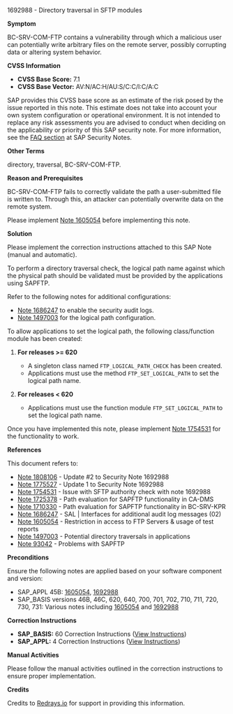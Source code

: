 1692988 - Directory traversal in SFTP modules

**Symptom**

BC-SRV-COM-FTP contains a vulnerability through which a malicious user can potentially write arbitrary files on the remote server, possibly corrupting data or altering system behavior.

**CVSS Information**

- **CVSS Base Score:** 7.1
- **CVSS Base Vector:** AV:N/AC:H/AU:S/C:C/I:C/A:C

SAP provides this CVSS base score as an estimate of the risk posed by the issue reported in this note. This estimate does not take into account your own system configuration or operational environment. It is not intended to replace any risk assessments you are advised to conduct when deciding on the applicability or priority of this SAP security note. For more information, see the [FAQ section](https://me.sap.com/service.sap.com/securitynotes/) at SAP Security Notes.

**Other Terms**

directory, traversal, BC-SRV-COM-FTP.

**Reason and Prerequisites**

BC-SRV-COM-FTP fails to correctly validate the path a user-submitted file is written to. Through this, an attacker can potentially overwrite data on the remote system.

Please implement [Note 1605054](https://me.sap.com/notes/1605054) before implementing this note.

**Solution**

Please implement the correction instructions attached to this SAP Note (manual and automatic).

To perform a directory traversal check, the logical path name against which the physical path should be validated must be provided by the applications using SAPFTP.

Refer to the following notes for additional configurations:
- [Note 1686247](https://me.sap.com/notes/1686247) to enable the security audit logs.
- [Note 1497003](https://me.sap.com/notes/1497003) for the logical path configuration.

To allow applications to set the logical path, the following class/function module has been created:

1. **For releases >= 620**
   - A singleton class named `FTP_LOGICAL_PATH_CHECK` has been created.
   - Applications must use the method `FTP_SET_LOGICAL_PATH` to set the logical path name.

2. **For releases < 620**
   - Applications must use the function module `FTP_SET_LOGICAL_PATH` to set the logical path name.

Once you have implemented this note, please implement [Note 1754531](https://me.sap.com/notes/1754531) for the functionality to work.

**References**

This document refers to:
- [Note 1808106](https://me.sap.com/notes/1808106) - Update #2 to Security Note 1692988
- [Note 1775527](https://me.sap.com/notes/1775527) - Update 1 to Security Note 1692988
- [Note 1754531](https://me.sap.com/notes/1754531) - Issue with SFTP authority check with note 1692988
- [Note 1725378](https://me.sap.com/notes/1725378) - Path evaluation for SAPFTP functionality in CA-DMS
- [Note 1710330](https://me.sap.com/notes/1710330) - Path evaluation for SAPFTP functionality in BC-SRV-KPR
- [Note 1686247](https://me.sap.com/notes/1686247) - SAL | Interfaces for additional audit log messages (02)
- [Note 1605054](https://me.sap.com/notes/1605054) - Restriction in access to FTP Servers & usage of test reports
- [Note 1497003](https://me.sap.com/notes/1497003) - Potential directory traversals in applications
- [Note 93042](https://me.sap.com/notes/93042) - Problems with SAPFTP

**Preconditions**

Ensure the following notes are applied based on your software component and version:
- SAP_APPL 45B: [1605054](https://me.sap.com/notes/1605054), [1692988](https://me.sap.com/notes/1692988)
- SAP_BASIS versions 46B, 46C, 620, 640, 700, 701, 702, 710, 711, 720, 730, 731: Various notes including [1605054](https://me.sap.com/notes/1605054) and [1692988](https://me.sap.com/notes/1692988)

**Correction Instructions**

- **SAP_BASIS:** 60 Correction Instructions ([View Instructions](https://me.sap.com/corrins/0001692988/41))
- **SAP_APPL:** 4 Correction Instructions ([View Instructions](https://me.sap.com/corrins/0001692988/1))

**Manual Activities**

Please follow the manual activities outlined in the correction instructions to ensure proper implementation.

**Credits**

Credits to [Redrays.io](https://redrays.io) for support in providing this information.